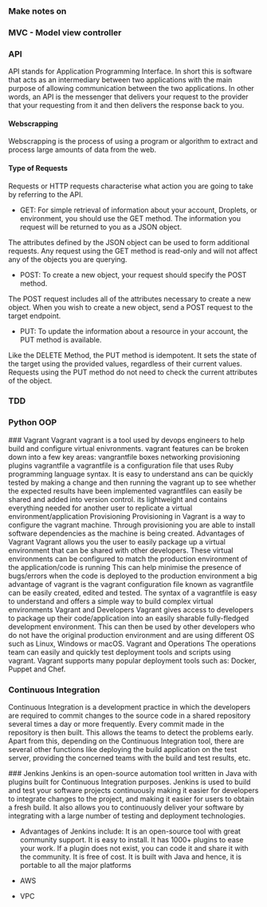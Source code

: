 ### Make notes on

### MVC - Model view controller

### API
API stands for Application Programming Interface. In short this is software that acts as an intermediary between two applications with the main purpose of allowing communication between the two applications. In other words, an API is the messenger that delivers your request to the provider that your requesting from it and then delivers the response back to you.

#### Webscrapping
Webscrapping is the process of using a program or algorithm to extract and process large amounts of data from the web.

#### Type of Requests
Requests or HTTP requests characterise what action you are going to take by referring to the API.
- GET: For simple retrieval of information about your account, Droplets, or environment, you should use the GET method. The information you request will be returned to you as a JSON object.

The attributes defined by the JSON object can be used to form additional requests. Any request using the GET method is read-only and will not affect any of the objects you are querying.

- POST: To create a new object, your request should specify the POST method.

The POST request includes all of the attributes necessary to create a new object. When you wish to create a new object, send a POST request to the target endpoint.

- PUT: To update the information about a resource in your account, the PUT method is available.

Like the DELETE Method, the PUT method is idempotent. It sets the state of the target using the provided values, regardless of their current values. Requests using the PUT method do not need to check the current attributes of the object.


### TDD

### Python OOP

### Vagrant
Vagrant
vagrant is a tool used by devops engineers to help build and configure virtual enivronments.
vagrant features can be broken down into a few key areas:
vangrantfile
boxes
networking
provisioning
plugins
vagrantfile
a vagrantfile is a configuration file that uses Ruby programming language syntax.
It is easy to understand ans can be quickly tested by making a change and then running the vagrant up to see whether the expected results have been implemented
vagrantfiles can easily be shared and added into version control.
its lightweight and contains everything needed for another user to replicate a virtual environment/application
Provisioning
Provisioning in Vagrant is a way to configure the vagrant machine.
Through provisioning you are able to install software dependencies as the machine is being created.
Advantages of Vagrant
Vagrant allows you the user to easily package up a virtual environment that can be shared with other developers.
These virtual environments can be configured to match the production environment of the application/code is running
This can help minimise the presence of bugs/errors when the code is deployed to the production environment
a big advantage of vagrant is the vagrant configuration file known as vagrantfile can be easily created, edited and tested.
The syntax of a vagrantfile is easy to understand and offers a simple way to build complex virtual environments
Vagrant and Developers
Vagrant gives access to developers to package up their code/application into an easily sharable fully-fledged development environment.
This can then be used by other developers who do not have the original production environment and are using different OS such as Linux, Windows or macOS.
Vagrant and Operations
The operations team can easily and quickly test deployment tools and scripts using vagrant.
Vagrant supports many popular deployment tools such as: Docker, Puppet and Chef.

### Continuous Integration
Continuous Integration is a development practice in which the developers are required to commit changes to the source code in a shared repository several times a day or more frequently. Every commit made in the repository is then built. This allows the teams to detect the problems early. Apart from this, depending on the Continuous Integration tool, there are several other functions like deploying the build application on the test server, providing the concerned teams with the build and test results, etc.


### Jenkins
Jenkins is an open-source automation tool written in Java with plugins built for Continuous Integration purposes. Jenkins is used to build and test your software projects continuously making it easier for developers to integrate changes to the project, and making it easier for users to obtain a fresh build. It also allows you to continuously deliver your software by integrating with a large number of testing and deployment technologies.

- Advantages of Jenkins include:
It is an open-source tool with great community support.
It is easy to install.
It has 1000+ plugins to ease your work. If a plugin does not exist, you can code it and share it with the community.
It is free of cost.
It is built with Java and hence, it is portable to all the major platforms


- AWS
- VPC
